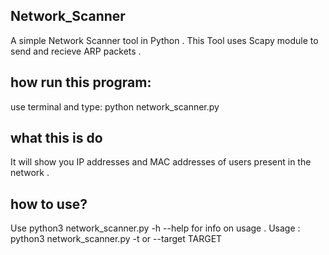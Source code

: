Network_Scanner
----------
A simple Network Scanner tool in Python .
This Tool uses Scapy module to send and recieve ARP packets .

how run this program:
-------------------
use terminal and type: python network_scanner.py

what this is do
-------------------------
It will show you IP addresses and MAC addresses of users present in the network .

how to use?
-----------------------
Use python3 network_scanner.py -h --help for info on usage .
Usage : python3 network_scanner.py -t or --target TARGET
